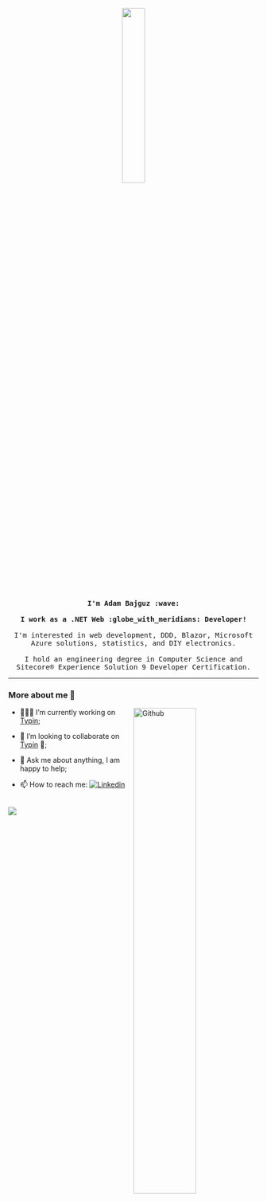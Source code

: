 
<p align="center">
  <img src="https://media.giphy.com/media/MeJgB3yMMwIaHmKD4z/giphy.gif" width="30%">
  <br><br>
  <samp>
    <b>I'm Adam Bajguz :wave:</b>
    <br><br>
    <b>I work as a .NET Web :globe_with_meridians: Developer!</b>
    <br><br>
    I'm interested in web development, DDD, Blazor, Microsoft Azure solutions, statistics, and DIY electronics.
    <br><br>
    I hold an engineering degree in Computer Science and Sitecore® Experience Solution 9 Developer Certification.
  </samp>
</p>


<hr>

### More about me :eyes:
<!--
**adambajguz/adambajguz** is a ✨ _special_ ✨ repository because its `README.md` (this file) appears on your GitHub profile.

Here are some ideas to get you started:

- 🔭 I’m currently working on ...
- 🌱 I’m currently learning ...
- 👯 I’m looking to collaborate on ...
- 🤔 I’m looking for help with ...
- 💬 Ask me about ...
- 📫 How to reach me: ...
- 😄 Pronouns: ...
- ⚡ Fun fact: ...
-->

<!-- Any image aligned to the right. Beware the width -->
<img width="50%" align="right" alt="Github" src="https://raw.githubusercontent.com/onimur/.github/master/.resources/git-header.svg" />

- 👨🏽‍💻 I’m currently working on [Typin](https://github.com/adambajguz/Typin);

- 👯 I’m looking to collaborate on [Typin](https://github.com/adambajguz/Typin) 🤝;

- 💬 Ask me about anything, I am happy to help;

- 📫 How to reach me: [![Linkedin](https://img.shields.io/badge/-LinkedIn-222222?style=flat-square&logo=Linkedin&logoColor=white&link=https://www.linkedin.com/in/adam-bajguz/)](https://www.linkedin.com/in/adam-bajguz/)

<p>
  <br>
  <img align="center" src="https://github-readme-stats.vercel.app/api?username=adambajguz&show_icons=true&hide_border=false&line_height=20&icon_color=1b93c9&show_owner=true"/>
</p>
